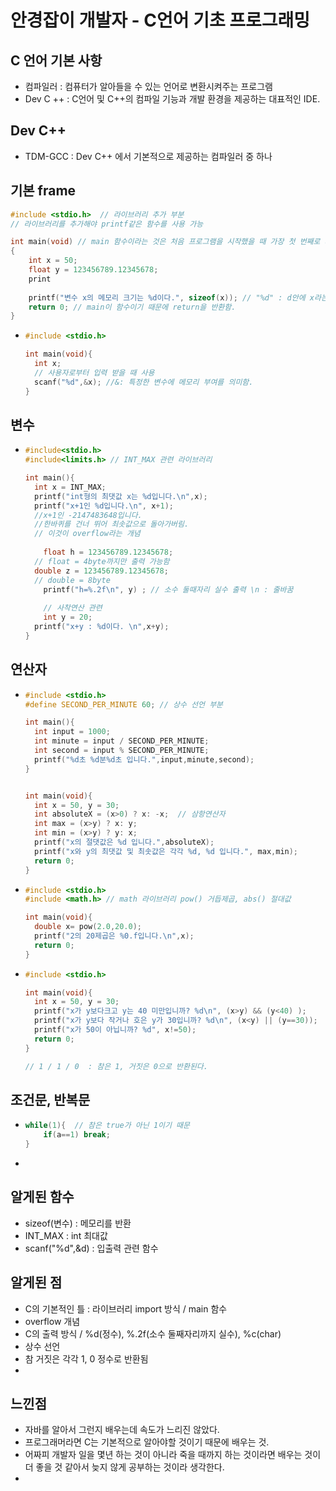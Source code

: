 # 안경잡이 개발자 - C언어 기초 프로그래밍

## C 언어 기본 사항

- 컴파일러 : 컴퓨터가 알아들을 수 있는 언어로 변환시켜주는 프로그램
- Dev C ++ : C언어 및 C++의 컴파일 기능과 개발 환경을 제공하는 대표적인 IDE.

## Dev C++

- TDM-GCC : Dev C++ 에서 기본적으로 제공하는 컴파일러 중 하나

## 기본 frame

```c
#include <stdio.h>  // 라이브러리 추가 부분
// 라이브러리를 추가해야 printf같은 함수를 사용 가능

int main(void) // main 함수이라는 것은 처음 프로그램을 시작했을 때 가장 첫 번째로 시작되는 부분 => 컴파일러가 변환시킬때 main 함수부터 실행시킴.
{
    int x = 50;
    float y = 123456789.12345678;
    print
    
	printf("변수 x의 메모리 크기는 %d이다.", sizeof(x)); // "%d" : d안에 x라는 값이 들어가는 것
	return 0; // main이 함수이기 때문에 return을 반환함.
}
```

- ```c
  #include <stdio.h>
  
  int main(void){
  	int x;
  	// 사용자로부터 입력 받을 때 사용 
  	scanf("%d",&x); //&: 특정한 변수에 메모리 부여를 의미함. 
  }
  ```

## 변수

- ```c
  #include<stdio.h>
  #include<limits.h> // INT_MAX 관련 라이브러리
  
  int main(){
  	int x = INT_MAX;
  	printf("int형의 최댓값 x는 %d입니다.\n",x);
  	printf("x+1인 %d입니다.\n", x+1);
  	//x+1인 -2147483648입니다. 
  	//한바퀴를 건너 뛰어 최솟값으로 돌아가버림.
  	// 이것이 overflow라는 개념 
      
      float h = 123456789.12345678;
  	// float = 4byte까지만 출력 가능함
  	double z = 123456789.12345678;
  	// double = 8byte 
      printf("h=%.2f\n", y) ; // 소수 둘때자리 실수 출력 \n : 줄바꿈 
      
      // 사착연산 관련
      int y = 20;
  	printf("x+y : %d이다. \n",x+y);
  }
  ```


## 연산자

- ```c
  #include <stdio.h>
  #define SECOND_PER_MINUTE 60; // 상수 선언 부분
  
  int main(){
  	int input = 1000;
  	int minute = input / SECOND_PER_MINUTE;
  	int second = input % SECOND_PER_MINUTE;
  	printf("%d초 %d분%d초 입니다.",input,minute,second);
  }
  
  
  int main(void){
  	int x = 50, y = 30;
  	int absoluteX = (x>0) ? x: -x;  // 삼항연산자
  	int max = (x>y) ? x: y;
  	int min = (x>y) ? y: x;
  	printf("x의 절댓값은 %d 입니다.",absoluteX);
  	printf("x와 y의 최댓값 및 최솟값은 각각 %d, %d 입니다.", max,min);
  	return 0;
  }
  ```

- ```c
  #include <stdio.h>
  #include <math.h> // math 라이브러리 pow() 거듭제곱, abs() 절대값 
  
  int main(void){
  	double x= pow(2.0,20.0);
  	printf("2의 20제곱은 %0.f입니다.\n",x); 
  	return 0;
  }
  ```

- ```c
  #include <stdio.h>
  
  int main(void){
  	int x = 50, y = 30;
  	printf("x가 y보다크고 y는 40 미만입니까? %d\n", (x>y) && (y<40) );
  	printf("x가 y보다 작거나 호은 y가 30입니까? %d\n", (x<y) || (y==30));
  	printf("x가 50이 아닙니까? %d", x!=50);
  	return 0;
  }
  
  // 1 / 1 / 0  : 참은 1, 거짓은 0으로 반환된다. 
  ```

## 조건문, 반복문

- ``` c
  while(1){  // 참은 true가 아닌 1이기 때문
      if(a==1) break;
  }
  ```

- 



## 알게된 함수

- sizeof(변수) : 메모리를 반환
- INT_MAX : int 최대값
- scanf("%d",&d) : 입출력 관련 함수

## 알게된 점

- C의 기본적인 틀 : 라이브러리 import 방식 / main 함수
- overflow 개념
- C의 출력 방식 / %d(정수), %.2f(소수 둘째자리까지 실수), %c(char)
- 상수 선언
- 참 거짓은 각각 1, 0 정수로 반환됨
- 

## 느낀점

- 자바를 알아서 그런지 배우는데 속도가 느리진 않았다.
- 프로그래머라면 C는 기본적으로 알아야할 것이기 때문에 배우는 것.
- 어짜피 개발자 일을 몇년 하는 것이 아니라 죽을 때까지 하는 것이라면 배우는 것이 더 좋을 것 같아서 늦지 않게 공부하는 것이라 생각한다.
- 

